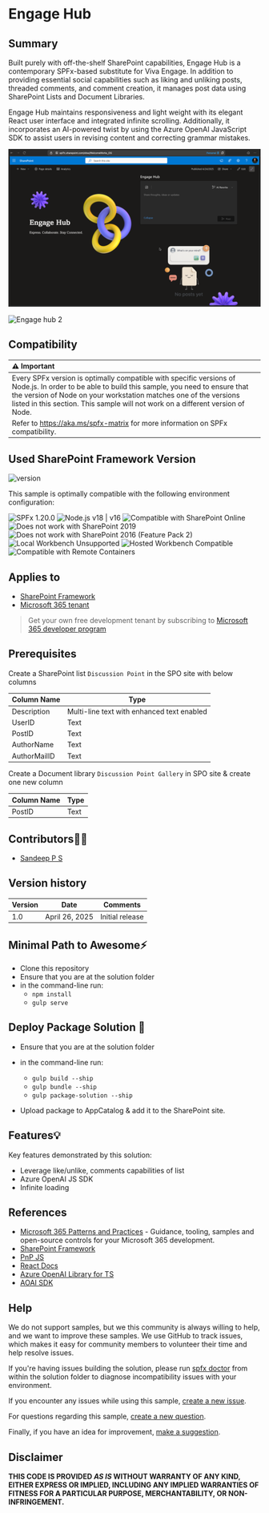 # Engage Hub

## Summary

Built purely with off-the-shelf SharePoint capabilities, Engage Hub is a contemporary SPFx-based substitute for Viva Engage. In addition to providing essential social capabilities such as liking and unliking posts, threaded comments, and comment creation, it manages post data using SharePoint Lists and Document Libraries.

Engage Hub maintains responsiveness and light weight with its elegant React user interface and integrated infinite scrolling. Additionally, it incorporates an AI-powered twist by using the Azure OpenAI JavaScript SDK to assist users in revising content and correcting grammar mistakes.

![Engage hub 1](./assets/engage_hub1.png)

![Engage hub 2](./assets/engage_hub2.gif)

## Compatibility

| :warning: Important                                                                                                                                                                                                                                                                                   |
| :---------------------------------------------------------------------------------------------------------------------------------------------------------------------------------------------------------------------------------------------------------------------------------------------------- |
| Every SPFx version is optimally compatible with specific versions of Node.js. In order to be able to build this sample, you need to ensure that the version of Node on your workstation matches one of the versions listed in this section. This sample will not work on a different version of Node. |
| Refer to <https://aka.ms/spfx-matrix> for more information on SPFx compatibility.                                                                                                                                                                                                                     |

## Used SharePoint Framework Version

![version](https://img.shields.io/badge/version-1.20.0-green.svg)

This sample is optimally compatible with the following environment configuration:

![SPFx 1.20.0](https://img.shields.io/badge/SPFx-1.20.0-green.svg)
![Node.js v18 | v16](https://img.shields.io/badge/Node.js-v18%20%7C%20v16-green.svg)
![Compatible with SharePoint Online](https://img.shields.io/badge/SharePoint%20Online-Compatible-green.svg)
![Does not work with SharePoint 2019](https://img.shields.io/badge/SharePoint%20Server%202019-Incompatible-red.svg "SharePoint Server 2019 requires SPFx 1.4.1 or lower")
![Does not work with SharePoint 2016 (Feature Pack 2)](<https://img.shields.io/badge/SharePoint%20Server%202016%20(Feature%20Pack%202)-Incompatible-red.svg> "SharePoint Server 2016 Feature Pack 2 requires SPFx 1.1")
![Local Workbench Unsupported](https://img.shields.io/badge/Local%20Workbench-Unsupported-red.svg "Local workbench is no longer available as of SPFx 1.13 and above")
![Hosted Workbench Compatible](https://img.shields.io/badge/Hosted%20Workbench-Compatible-red.svg)
![Compatible with Remote Containers](https://img.shields.io/badge/Remote%20Containers-Compatible-red.svg)

## Applies to

- [SharePoint Framework](https://aka.ms/spfx)
- [Microsoft 365 tenant](https://docs.microsoft.com/en-us/sharepoint/dev/spfx/set-up-your-developer-tenant)

> Get your own free development tenant by subscribing to [Microsoft 365 developer program](http://aka.ms/o365devprogram)

## Prerequisites

Create a SharePoint  list `Discussion Point` in the SPO site with below columns

| Column Name | Type  |
| ----------- | ----- |
| Description       | Multi-line text with enhanced text enabled  |
| UserID | Text  |
| PostID | Text  |
| AuthorName   | Text |
| AuthorMailID   | Text |

Create a Document library `Discussion Point Gallery` in SPO site & create one new column

| Column Name | Type  |
| ----------- | ----- |
| PostID   | Text |

## Contributors🧑‍💻

- [Sandeep P S](https://github.com/Sandeep-FED)

## Version history

| Version | Date             | Comments                            |
| ------- | ---------------- | ----------------------------------- |
| 1.0     | April 26, 2025   | Initial release                     |

## Minimal Path to Awesome⚡

- Clone this repository
- Ensure that you are at the solution folder
- in the command-line run:
  - `npm install`
  - `gulp serve`

## Deploy Package Solution 🚀

- Ensure that you are at the solution folder
- in the command-line run:
  - `gulp build --ship`
  - `gulp bundle --ship`
  - `gulp package-solution --ship`

- Upload package to AppCatalog & add it to the SharePoint site.

## Features💡

Key features demonstrated by this solution:

- Leverage like/unlike, comments capabilities of list
- Azure OpenAI JS SDK
- Infinite loading

## References

- [Microsoft 365 Patterns and Practices](https://aka.ms/m365pnp) - Guidance, tooling, samples and open-source controls for your Microsoft 365 development.
- [SharePoint Framework](https://docs.microsoft.com/sharepoint/dev/spfx/set-up-your-developer-tenant)
- [PnP JS](https://pnp.github.io/pnpjs/)
- [React Docs](https://react.dev/learn)
- [Azure OpenAI Library for TS](https://learn.microsoft.com/en-us/javascript/api/overview/azure/openai-readme?view=azure-node-latest)
- [AOAI SDK](https://github.com/Azure/azure-sdk-for-js/tree/main/sdk/openai/openai)

## Help

We do not support samples, but we this community is always willing to help, and we want to improve these samples. We use GitHub to track issues, which makes it easy for community members to volunteer their time and help resolve issues.

If you're having issues building the solution, please run [spfx doctor](https://pnp.github.io/cli-microsoft365/cmd/spfx/spfx-doctor/) from within the solution folder to diagnose incompatibility issues with your environment.

If you encounter any issues while using this sample, [create a new issue](https://github.com/pnp/sp-dev-fx-webparts/issues/new?assignees=&labels=Needs%3A+Triage+%3Amag%3A%2Ctype%3Abug-suspected%2Csample%3A%20react-engage-hub&template=bug-report.yml&sample=react-engage-hub&authors=@Sandeep-FED&title=react-engage-hub%20-%20).

For questions regarding this sample, [create a new question](https://github.com/pnp/sp-dev-fx-webparts/issues/new?assignees=&labels=Needs%3A+Triage+%3Amag%3A%2Ctype%3Aquestion%2Csample%3A%20react-engage-hub&template=question.yml&sample=react-engage-hub&authors=@Sandeep-FED&title=react-engage-hub%20-%20).

Finally, if you have an idea for improvement, [make a suggestion](https://github.com/pnp/sp-dev-fx-webparts/issues/new?assignees=&labels=Needs%3A+Triage+%3Amag%3A%2Ctype%3Aenhancement%2Csample%3A%20react-engage-hub&template=question.yml&sample=react-engage-hub&authors=@Sandeep-FED&title=react-engage-hub-widget%20-%20).

## Disclaimer

**THIS CODE IS PROVIDED _AS IS_ WITHOUT WARRANTY OF ANY KIND, EITHER EXPRESS OR IMPLIED, INCLUDING ANY IMPLIED WARRANTIES OF FITNESS FOR A PARTICULAR PURPOSE, MERCHANTABILITY, OR NON-INFRINGEMENT.**
